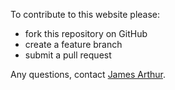 To contribute to this website please:

* fork this repository on GitHub
* create a feature branch
* submit a pull request

Any questions, contact [James Arthur](mailto:thruflo@gmail.com).